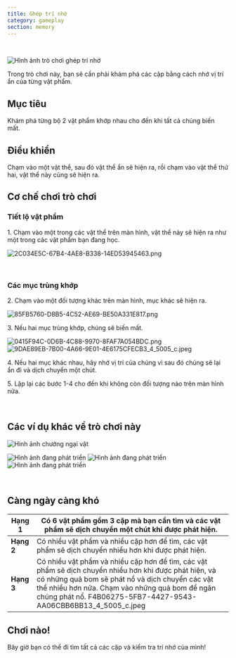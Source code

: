 ```yaml
---
title: Ghép trí nhớ
category: gameplay
section: memory
---
```

 

![Hình ảnh trò chơi ghép trí nhớ](https://help.Studycat.com/hc/article_attachments/34783202572569)

Trong trò chơi này, bạn sẽ cần phải khám phá các cặp bằng cách nhớ vị trí ẩn của từng vật phẩm.

## Mục tiêu

Khám phá từng bộ 2 vật phẩm khớp nhau cho đến khi tất cả chúng biến mất.

## Điều khiển

Chạm vào một vật thể, sau đó vật thể ẩn sẽ hiện ra, rồi chạm vào vật thể thứ hai, vật thể này cũng sẽ hiện ra.

## Cơ chế chơi trò chơi

### Tiết lộ vật phẩm

1\. Chạm vào một trong các vật thể trên màn hình, vật thể này sẽ hiện ra như một trong các vật phẩm bạn đang học.

![2C034E5C-67B4-4AE8-B338-14ED53945463.png](https://help.Studycat.com/hc/article_attachments/34783202572569)

 

### Các mục trùng khớp

2\. Chạm vào một đối tượng khác trên màn hình, mục khác sẽ hiện ra.

![85FB5760-D8B5-4C52-AE69-BE50A331E817.png](https://help.Studycat.com/hc/article_attachments/34783227455641)

3\. Nếu hai mục trùng khớp, chúng sẽ biến mất.

![0415F94C-0D6B-4C88-9970-8FAF7A054BDC.png](https://help.Studycat.com/hc/article_attachments/34783202585497) ![9DAE89EB-7B00-4A66-9E01-4E6175CFECB3_4_5005_c.jpeg](https://help.Studycat.com/hc/article_attachments/34783202588569)

4\. Nếu hai mục khác nhau, hãy nhớ vị trí của chúng vì sau đó chúng sẽ lại ẩn đi và dịch chuyển một chút.

5\. Lặp lại các bước 1\-4 cho đến khi không còn đối tượng nào trên màn hình nữa.

 

## Các ví dụ khác về trò chơi này

![Hình ảnh chướng ngại vật](https://help.Studycat.com/hc/article_attachments/34783227488537)

![Hình ảnh đang phát triển](https://help.Studycat.com/hc/article_attachments/34783227493913) ![Hình ảnh đang phát triển](https://help.Studycat.com/hc/article_attachments/34783202605977) ![Hình ảnh đang phát triển](https://help.Studycat.com/hc/article_attachments/34783202616089)

 

## Càng ngày càng khó

| **Hạng 1** | Có 6 vật phẩm gồm 3 cặp mà bạn cần tìm và các vật phẩm sẽ dịch chuyển một chút khi được phát hiện. |
| --- | --- |
| **Hạng 2** | Có nhiều vật phẩm và nhiều cặp hơn để tìm, các vật phẩm sẽ dịch chuyển nhiều hơn khi được phát hiện. |
| **Hạng 3** | Có nhiều vật phẩm và nhiều cặp hơn để tìm, các vật phẩm sẽ dịch chuyển nhiều hơn khi được phát hiện, và có những quả bom sẽ phát nổ và dịch chuyển các vật thể nhiều hơn nữa. Chạm vào những quả bom để ngăn chúng phát nổ. F4B06275-5FB7-4427-9543-AA06CBB6BB13_4_5005_c.jpeg |

## 

## **Chơi nào!**

Bây giờ bạn có thể đi tìm tất cả các cặp và kiểm tra trí nhớ của mình!